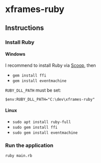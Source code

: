 # xframes-ruby

## Instructions

### Install Ruby

#### Windows

I recommend to install Ruby via [Scoop](https://scoop.sh/), then

- `gem install ffi`
- `gem install eventmachine`

`RUBY_DLL_PATH` must be set:

`$env:RUBY_DLL_PATH="C:\dev\xframes-ruby"`

#### Linux

- `sudo apt install ruby-full`
- `sudo gem install ffi`
- `sudo gem install eventmachine`

### Run the application

`ruby main.rb`
